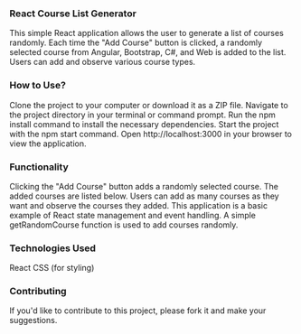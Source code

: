 ### React Course List Generator

This simple React application allows the user to generate a list of courses randomly. Each time the "Add Course" button is clicked, a randomly selected course from Angular, Bootstrap, C#, and Web is added to the list. Users can add and observe various course types.

### How to Use?

Clone the project to your computer or download it as a ZIP file.
Navigate to the project directory in your terminal or command prompt.
Run the npm install command to install the necessary dependencies.
Start the project with the npm start command.
Open http://localhost:3000 in your browser to view the application.

### Functionality

Clicking the "Add Course" button adds a randomly selected course.
The added courses are listed below.
Users can add as many courses as they want and observe the courses they added.
This application is a basic example of React state management and event handling. A simple getRandomCourse function is used to add courses randomly.

### Technologies Used

React
CSS (for styling)

### Contributing

If you'd like to contribute to this project, please fork it and make your suggestions.